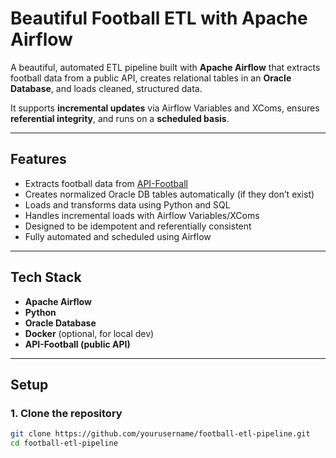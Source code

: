 # Beautiful Football ETL with Apache Airflow

A beautiful, automated ETL pipeline built with **Apache Airflow** that extracts football data from a public API, creates relational tables in an **Oracle Database**, and loads cleaned, structured data.

It supports **incremental updates** via Airflow Variables and XComs, ensures **referential integrity**, and runs on a **scheduled basis**.

------------

## Features

- Extracts football data from [API-Football](https://www.api-football.com/)
- Creates normalized Oracle DB tables automatically (if they don’t exist)
- Loads and transforms data using Python and SQL
- Handles incremental loads with Airflow Variables/XComs
- Designed to be idempotent and referentially consistent
- Fully automated and scheduled using Airflow

------------

## Tech Stack

- **Apache Airflow**
- **Python**
- **Oracle Database**
- **Docker** (optional, for local dev)
- **API-Football (public API)**

------------

## Setup

### 1. Clone the repository

```bash
git clone https://github.com/yourusername/football-etl-pipeline.git
cd football-etl-pipeline

